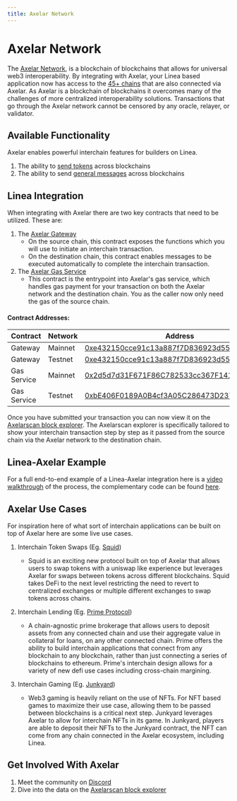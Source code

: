 ```yaml
---
title: Axelar Network
---
```


# Axelar Network

The [Axelar Network](https://docs.axelar.dev/), is a blockchain of blockchains that allows for universal web3 interoperability. By integrating with Axelar, your Linea based application now has access to the [45+ chains](https://axelarscan.io/) that are also connected via Axelar. As Axelar is a blockchain of blockchains it overcomes many of the challenges of more centralized interoperability solutions. Transactions that go through the Axelar network cannot be censored by any oracle, relayer, or validator.

## Available Functionality

Axelar enables powerful interchain features for builders on Linea.

1. The ability to [send tokens](https://docs.axelar.dev/dev/send-tokens/overview) across blockchains
1. The ability to send [general messages](https://docs.axelar.dev/dev/general-message-passing/overview) across blockchains

## Linea Integration

When integrating with Axelar there are two key contracts that need to be utilized. These are:

1. The [Axelar Gateway](https://docs.axelar.dev/learn#gateway-smart-contracts)
   - On the source chain, this contract exposes the functions which you will use to initiate an interchain transaction.
   - On the destination chain, this contract enables messages to be executed automatically to complete the interchain transaction.
1. The [Axelar Gas Service](https://docs.axelar.dev/dev/general-message-passing/gas-services/intro)
   - This contract is the entrypoint into Axelar's gas service, which handles gas payment for your transaction on both the Axelar network and the destination chain. You as the caller now only need the gas of the source chain.

#### Contract Addresses:

| Contract | Network | Address | networkId |
| --- | --- | --- | --- |
| Gateway | Mainnet | [0xe432150cce91c13a887f7D836923d5597adD8E31](https://lineascan.build/address/0xe432150cce91c13a887f7D836923d5597adD8E31) | 59144 |
| Gateway | Testnet | [0xe432150cce91c13a887f7D836923d5597adD8E31](https://goerli.lineascan.build/address/0xe432150cce91c13a887f7D836923d5597adD8E31) | 59140 |
| Gas Service | Mainnet | [0x2d5d7d31F671F86C782533cc367F14109a082712](https://lineascan.build/address/0x2d5d7d31F671F86C782533cc367F14109a082712) | 59144 |
| Gas Service | Testnet | [0xbE406F0189A0B4cf3A05C286473D23791Dd44Cc6](https://goerli.lineascan.build/address/0xbE406F0189A0B4cf3A05C286473D23791Dd44Cc6) | 59140 |

Once you have submitted your transaction you can now view it on the [Axelarscan block explorer](https://axelarscan.io/). The Axelarscan explorer is specifically tailored to show your interchain transaction step by step as it passed from the source chain via the Axelar network to the destination chain.

## Linea-Axelar Example

For a full end-to-end example of a Linea-Axelar integration here is a [video walkthrough](https://www.youtube.com/watch?v=-KgJZmq8Umc&t=1s) of the process, the complementary code can be found [here](https://github.com/Olanetsoft/linea-interchain-workshop-with-axelar).

## Axelar Use Cases

For inspiration here of what sort of interchain applications can be built on top of Axelar here are some live use cases.

1. Interchain Token Swaps (Eg. [Squid](https://app.squidrouter.com/))

   - Squid is an exciting new protocol built on top of Axelar that allows users to swap tokens with a uniswap like experience but leverages Axelar for swaps between tokens across different blockchains. Squid takes DeFi to the next level restricting the need to revert to centralized exchanges or multiple different exchanges to swap tokens across chains.

1. Interchain Lending (Eg. [Prime Protocol](https://www.primeprotocol.xyz/))

   - A chain-agnostic prime brokerage that allows users to deposit assets from any connected chain and use their aggregate value in collateral for loans, on any other connected chain. Prime offers the ability to build interchain applications that connect from any blockchain to any blockchain, rather than just connecting a series of blockchains to ethereum. Prime's interchain design allows for a variety of new defi use cases including cross-chain margining.

1. Interchain Gaming (Eg. [Junkyard](https://junkyard.wtf/))

   - Web3 gaming is heavily reliant on the use of NFTs. For NFT based games to maximize their use case, allowing them to be passed between blockchains is a critical next step. Junkyard leverages Axelar to allow for interchain NFTs in its game. In Junkyard, players are able to deposit their NFTs to the Junkyard contract, the NFT can come from any chain connected in the Axelar ecosystem, including Linea.

## Get Involved With Axelar

1. Meet the community on [Discord](http://discord.gg/axelar)
1. Dive into the data on the [Axelarscan block explorer](http://axelarscan.io)
